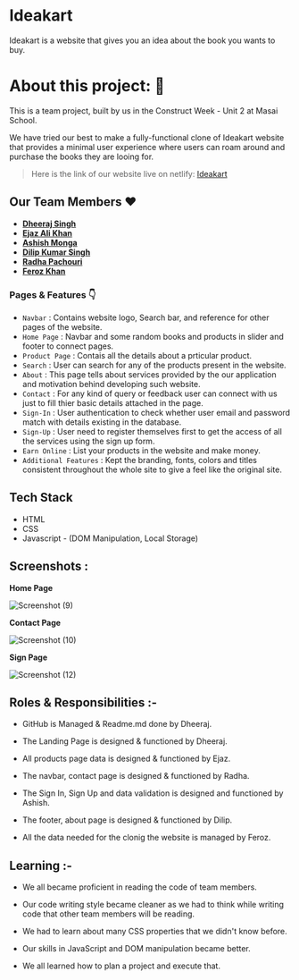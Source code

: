 # Ideakart

Ideakart is a website that gives you an idea about the book you wants to buy.

# About this project: 🙌

This is a team project, built by us in the Construct Week - Unit 2 at Masai School.

We have tried our best to make a fully-functional clone of Ideakart website that provides a minimal user experience where users can roam around and purchase the books they are looing for.

> Here is the link of our website live on netlify: [Ideakart](https://magenta-nasturtium-788bc4.netlify.app/)

## Our Team Members ❤️

- **[Dheeraj Singh](https://github.com/DheerajS-Dev)**
- **[Ejaz Ali Khan](https://github.com/ekhan4077)**
- **[Ashish Monga](https://github.com/Ashishmonga00)**
- **[Dilip Kumar Singh](https://github.com/dilipsingh076)**
- **[Radha Pachouri](https://github.com/#)**
- **[Feroz Khan](https://github.com/#)**

### Pages & Features 👇

- `Navbar` : Contains website logo, Search bar, and reference for other pages of the website.
- `Home Page` : Navbar and some random books and products in slider and footer to connect pages.
- `Product Page` : Contais all the details about a prticular product.
- `Search` : User can search for any of the products present in the website.
- `About` : This page tells about services provided by the our application and motivation behind developing such website.
- `Contact` : For any kind of query or feedback user can connect with us just to fill thier basic details attached in the page.
- `Sign-In` : User authentication to check whether user email and password match with details existing in the database.
- `Sign-Up` : User need to register themselves first to get the access of all the services using the sign up form.
- `Earn Online` : List your products in the website and make money.
- `Additional Features` : Kept the branding, fonts, colors and titles consistent throughout the whole site to give a feel like the original site.

## Tech Stack

- HTML
- CSS
- Javascript - (DOM Manipulation, Local Storage)

## Screenshots :

**Home Page**

![Screenshot (9)](https://user-images.githubusercontent.com/77190618/193354246-a3f40244-6679-4186-a18c-becd7cb0509a.png)

**Contact Page**

![Screenshot (10)](https://user-images.githubusercontent.com/77190618/193354261-ad8cc196-24bd-42b5-91a3-37b4273f4e8d.png)

**Sign Page**

![Screenshot (12)](https://user-images.githubusercontent.com/77190618/193354274-de618fce-fa23-4f2b-9a1c-5836ea6b80d9.png)
<br/>

## Roles & Responsibilities :-

- GitHub is Managed & Readme.md done by Dheeraj.

- The Landing Page is designed & functioned by Dheeraj.

- All products page data is designed & functioned by Ejaz.

- The navbar, contact page is designed & functioned by Radha.

- The Sign In, Sign Up and data validation is designed and functioned by Ashish.

- The footer, about page is designed & functioned by Dilip.

- All the data needed for the clonig the website is managed by Feroz.

## Learning :-

- We all became proficient in reading the code of team members.

- Our code writing style became cleaner as we had to think while writing code that other team members will be reading.

- We had to learn about many CSS properties that we didn't know before.

- Our skills in JavaScript and DOM manipulation became better.

- We all learned how to plan a project and execute that.
